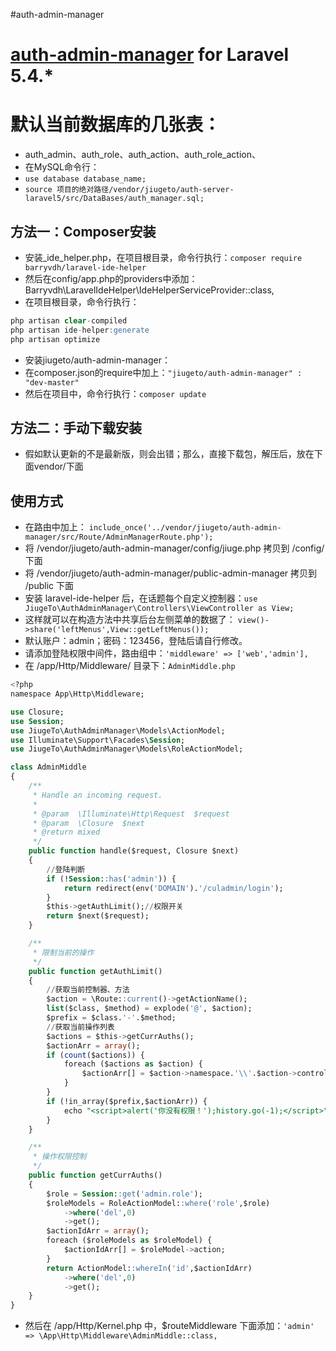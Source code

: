 #auth-admin-manager

# [auth-admin-manager](https://github.com/jiugeto/auth-admin-manager) for Laravel 5.4.*

# 默认当前数据库的几张表：
- auth_admin、auth_role、auth_action、auth_role_action、
- 在MySQL命令行：
- `use database database_name;`
- `source 项目的绝对路径/vendor/jiugeto/auth-server-laravel5/src/DataBases/auth_manager.sql;`

## 方法一：Composer安装
- 安装_ide_helper.php，在项目根目录，命令行执行：`composer require barryvdh/laravel-ide-helper`
- 然后在config/app.php的providers中添加：Barryvdh\LaravelIdeHelper\IdeHelperServiceProvider::class,
- 在项目根目录，命令行执行：
```sql
php artisan clear-compiled
php artisan ide-helper:generate
php artisan optimize
```
- 安装jiugeto/auth-admin-manager：
- 在composer.json的require中加上：`"jiugeto/auth-admin-manager" : "dev-master"`
- 然后在项目中，命令行执行：`composer update`
## 方法二：手动下载安装
- 假如默认更新的不是最新版，则会出错；那么，直接下载包，解压后，放在下面vendor/下面

## 使用方式
- 在路由中加上：
`include_once('../vendor/jiugeto/auth-admin-manager/src/Route/AdminManagerRoute.php');`
- 将 /vendor/jiugeto/auth-admin-manager/config/jiuge.php 拷贝到 /config/ 下面
- 将 /vendor/jiugeto/auth-admin-manager/public-admin-manager 拷贝到 /public 下面
- 安装 laravel-ide-helper 后，在话题每个自定义控制器：`use JiugeTo\AuthAdminManager\Controllers\ViewController as View;`
- 这样就可以在构造方法中共享后台左侧菜单的数据了： `view()->share('leftMenus',View::getLeftMenus());`
- 默认账户：admin；密码：123456，登陆后请自行修改。
- 请添加登陆权限中间件，路由组中：`'middleware' => ['web','admin'],`
- 在 /app/Http/Middleware/ 目录下：`AdminMiddle.php`
```sql
<?php
namespace App\Http\Middleware;

use Closure;
use Session;
use JiugeTo\AuthAdminManager\Models\ActionModel;
use Illuminate\Support\Facades\Session;
use JiugeTo\AuthAdminManager\Models\RoleActionModel;

class AdminMiddle
{
    /**
     * Handle an incoming request.
     *
     * @param  \Illuminate\Http\Request  $request
     * @param  \Closure  $next
     * @return mixed
     */
    public function handle($request, Closure $next)
    {
        //登陆判断
        if (!Session::has('admin')) {
            return redirect(env('DOMAIN').'/culadmin/login');
        }
        $this->getAuthLimit();//权限开关
        return $next($request);
    }

    /**
     * 限制当前的操作
     */
    public function getAuthLimit()
    {
        //获取当前控制器、方法
        $action = \Route::current()->getActionName();
        list($class, $method) = explode('@', $action);
        $prefix = $class.'-'.$method;
        //获取当前操作列表
        $actions = $this->getCurrAuths();
        $actionArr = array();
        if (count($actions)) {
            foreach ($actions as $action) {
                $actionArr[] = $action->namespace.'\\'.$action->controller.'-'.$action->action;
            }
        }
        if (!in_array($prefix,$actionArr)) {
            echo "<script>alert('你没有权限！');history.go(-1);</script>";exit;
        }
    }

    /**
     * 操作权限控制
     */
    public function getCurrAuths()
    {
        $role = Session::get('admin.role');
        $roleModels = RoleActionModel::where('role',$role)
            ->where('del',0)
            ->get();
        $actionIdArr = array();
        foreach ($roleModels as $roleModel) {
            $actionIdArr[] = $roleModel->action;
        }
        return ActionModel::whereIn('id',$actionIdArr)
            ->where('del',0)
            ->get();
    }
}
```
- 然后在 /app/Http/Kernel.php 中，$routeMiddleware 下面添加：`'admin' => \App\Http\Middleware\AdminMiddle::class,`